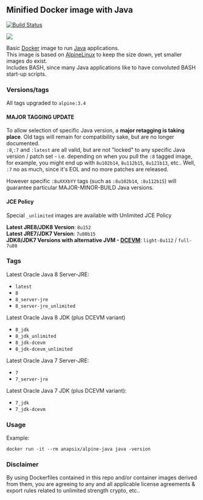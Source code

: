 ## Minified Docker image with Java

[![Build Status](https://travis-ci.org/anapsix/docker-alpine-java.svg?branch=master)](https://travis-ci.org/anapsix/docker-alpine-java)

[![](https://images.microbadger.com/badges/image/anapsix/alpine-java:latest.svg)](https://microbadger.com/images/anapsix/alpine-java:latest)


Basic [Docker](https://www.docker.com/) image to run [Java](https://www.java.com/) applications.  
This image is based on [AlpineLinux](http://alpinelinux.org/) to keep the size down, yet smaller images do exist.  
Includes BASH, since many Java applications like to have convoluted BASH start-up scripts.

### Versions/tags
All tags upgraded to `alpine:3.4`

#### MAJOR TAGGING UPDATE
To allow selection of specific Java version, a **major retagging is taking place**.
Old tags will remain for compatibility sake, but are no longer documented.  
`:8`,`:7` and `:latest` are all valid, but are not "locked" to any specific Java version / patch set - i.e. depending on when you pull the `:8` tagged image, for example, you might end up with `8u102b14`, `8u112b15`, `8u121b13`, etc..
Well, `:7` no as much, since it's EOL and no more patches are released.  

However specific `:8uXXXbYY` tags (such as `:8u102b14`, `:8u112b15`) will guarantee particular MAJOR-MINOR-BUILD Java versions.

#### JCE Policy
Special `_unlimited` images are available with Unlimited JCE Policy

**Latest JRE8/JDK8 Version**: `8u152`  
**Latest JRE7/JDK7 Version**: `7u80b15`  
**JDK8/JDK7 Versions with alternative JVM - [DCEVM](https://dcevm.github.io/)**: `light-8u112` / `full-7u80`

### Tags

Latest Oracle Java 8 Server-JRE:
* `latest`
* `8`
* `8_server-jre`
* `8_server-jre_unlimited`

Latest Oracle Java 8 JDK (plus DCEVM variant)
* `8_jdk`
* `8_jdk_unlimited`
* `8_jdk-dcevm`
* `8_jdk-dcevm_unlimited`

Latest Oracle Java 7 Server-JRE:
* `7`
* `7_server-jre`

Latest Oracle Java 7 JDK (plus DCEVM variant):
* `7_jdk`
* `7_jdk-dcevm`


### Usage

Example: 

    docker run -it --rm anapsix/alpine-java java -version


### Disclaimer

By using Dockerfiles contained in this repo and/or container images derived from them, you are agreeing to any and all applicable license agreements & export rules related to unlimited strength crypto, etc..

